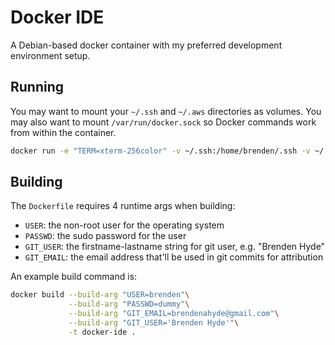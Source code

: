 # Docker IDE

A Debian-based docker container with my preferred development environment setup.

## Running
You may want to mount your `~/.ssh` and `~/.aws` directories as volumes.
You may also want to mount `/var/run/docker.sock` so Docker commands work from within the container.
```bash
docker run -e "TERM=xterm-256color" -v ~/.ssh:/home/brenden/.ssh -v ~/.aws:/home/brenden/.aws -v /var/run/docker.sock:/var/run/docker.sock --rm -it -h BrendenIDE docker-ide:latest zsh
```

## Building
The `Dockerfile` requires 4 runtime args when building:
- `USER`: the non-root user for the operating system
- `PASSWD`: the sudo password for the user
- `GIT_USER`: the firstname-lastname string for git user, e.g. "Brenden Hyde"
- `GIT_EMAIL`: the email address that'll be used in git commits for attribution

An example build command is:
```bash
docker build --build-arg "USER=brenden"\
             --build-arg "PASSWD=dummy"\
             --build-arg "GIT_EMAIL=brendenahyde@gmail.com"\
             --build-arg "GIT_USER='Brenden Hyde'"\
             -t docker-ide .
```
